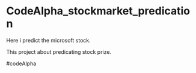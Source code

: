 # CodeAlpha_stockmarket_predication
Here i predict the microsoft stock.

This project about predicating stock prize.

#codeAlpha
